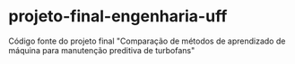 # projeto-final-engenharia-uff
Código fonte do projeto final "Comparação de métodos de aprendizado de máquina para manutenção preditiva de turbofans"
